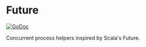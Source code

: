 # Future

[![GoDoc](https://godoc.org/github.com/morikuni/future?status.svg)](https://godoc.org/github.com/morikuni/future)

Concurrent process helpers inspired by Scala's Future.

